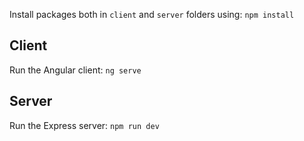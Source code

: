 Install packages both in `client` and `server` folders using: `npm install`

## Client

Run the Angular client: `ng serve`

## Server

Run the Express server: `npm run dev`
